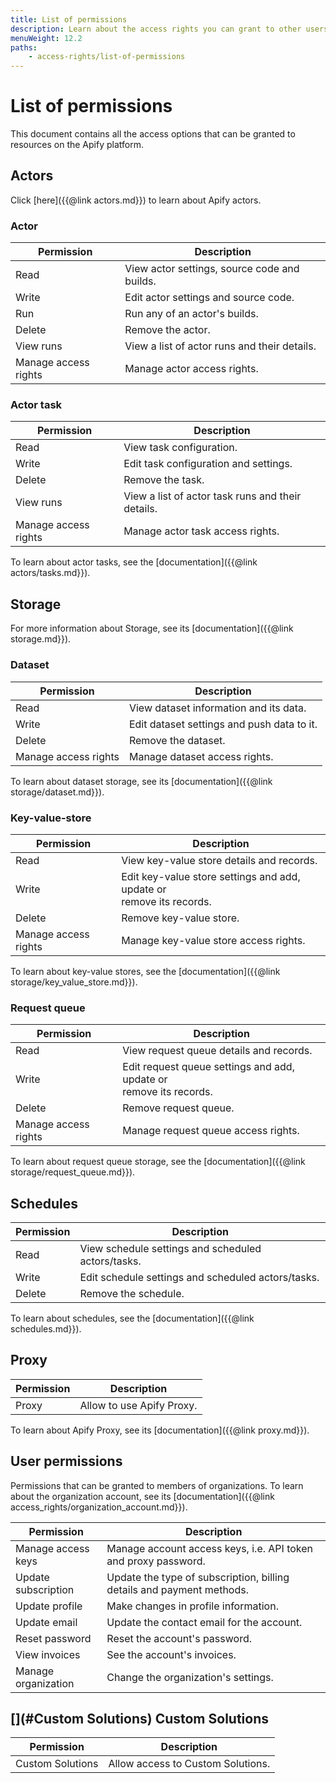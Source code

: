 ```yaml
---
title: List of permissions
description: Learn about the access rights you can grant to other users. See a list of all access options for Apify resources such as actors, actor runs/tasks and storage.
menuWeight: 12.2
paths:
    - access-rights/list-of-permissions
---
```


# List of permissions

This document contains all the access options that can be granted to resources on the Apify platform.

## [](#actors) Actors

Click [here]({{@link actors.md}}) to learn about Apify actors.

### [](#actor) Actor

|Permission|Description|
|---|---|
|Read|View actor settings, source code and builds.|
|Write|Edit actor settings and source code.|
|Run|Run any of an actor's builds.|
|Delete|Remove the actor.|
|View runs|View a list of actor runs and their details.|
|Manage access rights|Manage actor access rights.|

### [](#actor-task) Actor task

|Permission|Description|
|---|---|
|Read|View task configuration.|
|Write|Edit task configuration and settings.|
|Delete|Remove the task.|
|View runs|View a list of actor task runs and their details.|
|Manage access rights|Manage actor task access rights.|

To learn about actor tasks, see the [documentation]({{@link actors/tasks.md}}).

## [](#storage) Storage

For more information about Storage, see its [documentation]({{@link storage.md}}).

### [](#dataset) Dataset

|Permission|Description|
|---|---|
|Read|View dataset information and its data.|
|Write|Edit dataset settings and push data to it.|
|Delete|Remove the dataset.|
|Manage access rights|Manage dataset access rights.|

To learn about dataset storage, see its [documentation]({{@link storage/dataset.md}}).

### [](#key-value-store) Key-value-store

|Permission|Description|
|---|---|
|Read|View key-value store details and records.|
|Write|Edit key-value store settings and add, update or <br/> remove its records.|
|Delete|Remove key-value store.|
|Manage access rights|Manage key-value store access rights.|

To learn about key-value stores, see the [documentation]({{@link storage/key_value_store.md}}).

### [](#request-queue) Request queue

|Permission|Description|
|---|---|
|Read|View request queue details and records.|
|Write|Edit request queue settings and add, update or <br/> remove its records.|
|Delete|Remove request queue.|
|Manage access rights|Manage request queue access rights.|

To learn about request queue storage, see the [documentation]({{@link storage/request_queue.md}}).

## [](#schedules) Schedules

|Permission|Description|
|---|---|
|Read|View schedule settings and scheduled actors/tasks.|
|Write|Edit schedule settings and scheduled actors/tasks.|
|Delete|Remove the schedule.|

To learn about schedules, see the [documentation]({{@link schedules.md}}).

## [](#proxy) Proxy

|Permission|Description|
|---|---|
|Proxy|Allow to use Apify Proxy.|

To learn about Apify Proxy, see its [documentation]({{@link proxy.md}}).

## [](#user-permissions) User permissions

Permissions that can be granted to members of organizations. To learn about the organization account, see its [documentation]({{@link access_rights/organization_account.md}}).

|Permission|Description|
|---|---|
|Manage access keys|Manage account access keys, i.e. API token and proxy password.|
|Update subscription|Update the type of subscription, billing details and payment methods.|
|Update profile|Make changes in profile information.|
|Update email|Update the contact email for the account.|
|Reset password|Reset the account's password.|
|View invoices|See the account's invoices.|
|Manage organization|Change the organization's settings.|

## [](#Custom Solutions) Custom Solutions

|Permission|Description|
|---|---|
|Custom Solutions|Allow access to Custom Solutions.|

